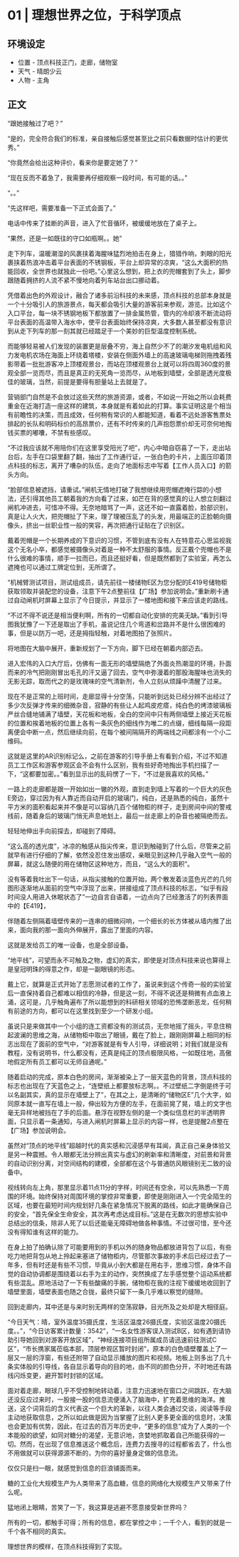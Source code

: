 # 01 | 理想世界之位，于科学顶点

## 环境设定

* 位置 - 顶点科技正门，走廊，储物室
* 天气 - 晴朗少云
* 人物 - 主角

## 正文

“跟她接触过了吧？”

“是的，完全符合我们的标准，亲自接触后感觉甚至比之前只看数据时估计的更优秀。”

“你竟然会给出这种评价，看来你是要定她了？”

“现在反而不着急了，我需要再仔细观察一段时间，有可能的话。。”

“。。”

“先这样吧，需要准备一下正式会面了。”

电话中传来了挂断的声音，进入了忙音循环，被缓缓地放在了桌子上。

“果然，还是一如既往的守口如瓶啊。。她”



走下列车，温暖潮湿的风裹挟着海腥味猛烈地拍击在身上，猎猎作响，刺眼的阳光裹挟着热浪冲击着平台表面的不锈钢板，平台上却异常的凉爽，“这么大面积的热能回收，全世界也就独此一份吧。”心里这么想到，把上衣的兜帽套到了头上，脚步跟随着拥挤的人流不紧不慢地向着列车站台出口挪动着。

凭借着出色的外观设计，融合了诸多前沿科技的未来感，顶点科技的总部本身就是一个十分吸引人的旅游景点，每天都会吸引大量的游客前来参观，游览。比如这个入口平台，每一块不锈钢地板下都放置了一排金属热管，管内的冷却液不断流动将平台表面的高温带入海水中，使平台表面始终保持凉爽，大多数人甚至都没有意识到从走下列车的那一刻其就已经踏足于一个美妙的巨型温度控制系统。

而能够轻易被人们发现的装置更是层叠不穷，海上自然少不了的潮汐发电机组和风力发电机农场在海面上环绕着塔楼，安装在侧面外墙上的高速玻璃电梯则拖拽着残影带着一批批游客冲上顶楼观景台，而站在顶楼观景台上就可以将四周360度的景观全部一览而尽，而且是真正的无死角一览而尽，从地板到墙壁，全部是透光度极佳的玻璃，当然，前提是要得有胆量站上去就是了。

营销部门自然是不会放过这些天然的旅游资源，或者，不如说一开始之所以会耗费重金在近海打造一座这样的建筑，本身就是有着如此的打算。事实证明这是个相当有前瞻性的决策，而且成效，任何稍有常识的人都能知道，看着不远处游客售票处排起的长队和明码标价的高昂票价，还有不时传来的几声抱怨票价却无可奈何地掏钱买票的嘟囔，不禁有些感叹。

“不过我应该就不用陪你们在这里享受阳光了吧”，内心中暗自窃喜了一下，走出站台后，左手在口袋里翻了翻，抽出了工作通行证，一张白色的卡片，上面压印着顶点科技的标志，离开了嘈杂的队伍，走向了地面标志中写着【工作人员入口】的箭头方向。



“脸部信息被遮挡，请重试。”闸机无情地打破了我想继续用兜帽遮掩行踪的小想法，还引得其他员工朝着我的方向看了过来，如芒在背的感觉真的让人想立刻翻过闸机冲进去，可惜冲不得。无奈地暗骂了一声，这还不如一直露着脸，脸部识别，真是让人火大，把兜帽扯了下来，理了理被压乱了的头发，用最端正的正脸朝向摄像头，挤出一丝职业性一般的笑容，再次把通行证贴在了识别区。

戴着兜帽是一个长期养成的下意识的习惯，不管到底有没有人在特意花心思监视我这个无名小卒，都感觉被摄像头对着是一种不太舒服的事情。反正戴个兜帽也不是什么很难的事情，顺手一拉而已，而且还挺好看，但是既然都到了实验室，再怎么遮掩也可以通过工牌定位到，无所谓了。

“机械臂测试项目，测试组成员，请先前往一楼储物E区为您分配的E419号储物柜获取领取并装配您的设备，注意下午2点整前往【广场】参加说明会。”重新刷卡通过自动闸机时屏幕上显示了今日提示，并显示了一楼地图和接下来应该走的路线。

“不过不得不说还是相当便利啊，所有的一切都自动化安排的完美无缺。”看到引导图我犹豫了一下还是取出了手机，虽说记住几个弯道和岔路并不是什么很困难的事，但是以防万一吧，还是拇指轻触，对着地图拍了张照片。

将地图在大脑中展开，重新规划了一下方向，脚下已经在朝着内部迈去。

进入宏伟的入口大厅后，仿佛有一面无形的墙壁隔绝了外面炎热潮湿的环境，扑面而来的冷气把刚刚冒出毛孔的汗又逼了回去，空气中弥漫着的那股海腥味也消失的无影无踪，取而代之的是玫瑰味的空气清新剂，令人立刻从烦躁中清醒了过来。

现在不是正常的上班时间，走廊显得十分空荡，只能听到远处已经分辨不出经过了多少次反弹才传来的细微杂音，寂静的有些让人起鸡皮疙瘩，纯白色的烤漆玻璃板严丝合缝地铺满了墙壁，天花板和地板，全白的空间中只有两侧墙壁上接近天花板的位置和挨着地板的位置上各有一条灰色的细线作为唯二的点缀，细线每隔一段距离便会中断一点，然后继续向前，在每个被间隔隔开的两端线之间都涂有一个小二维码。

这就是这里的AR识别标记么，之前在游客的引导手册上有看到介绍，不过不知道员工工作区和游客参观区会不会有什么区别，我有些好奇地掏出手机扫描了一下，“这都要加密。。”看到显示出的乱码愣了一下，“不过是我喜欢的风格。”

一路上的走廊都是跟一开始如出一辙的外观，直到走到墙上写着的一个巨大的灰色E旁边，穿过因为有人靠近而自动开启的玻璃门，纯白，还是熟悉的纯白，虽然十平方米的面积看起来并不像是可以容纳几百个储物柜的样子，走到房间中间的警戒线前，随着身后的玻璃门悄无声息地划上，最后一丝走廊上的杂音也被隔绝而去。

轻轻地伸出手向前探去，却碰到了障碍。

“这么高的透光度”，冰凉的触感从指尖传来，意识到触碰到了什么后，尽管来之前就早有进行仔细的了解，依然没忍住发出感叹，亲眼见到这种几乎融入空气一般的屏幕，就这么随便的用在储物区这种地方，而且，“这么大的面积”。

没有等着我吐出下一句话，从指尖接触的位置开始，两个散发着淡蓝色光芒的几何图形逐渐地从面前的空气中浮现了出来，拼接组成了顶点科技的标志，“似乎有段时间没人用进入休眠状态了”一边自言自语着，一边点向了已经激活了的列表界面中的【E419】，

伴随着左侧隔着墙壁传来的一连串的细微闷响，一个细长的长方体被从墙内推了出来，面向我的那一面向外伸展开，露出了里面的内容。

这就是发给员工的唯一设备，也是全部设备。

“地平线”，可望而永不可触及之物，虚幻的真实，即使是对顶点科技来说也算得上是皇冠明珠的得意之作，却是一副眼镜的形态。

戴上它，就算是正式开始了志愿测试者的工作了，虽说来到这个传奇一般的实验室后一直保持着自己都难以相信的冷静，但是这一刻，不得不说还是稍微有点血液上涌，这可是，几乎触角遍布了所以能想到的科研相关领域的恐怖垄断恶龙，任何稍有前途的方向，都可以在这里找到至少一个研发小组。

虽说只是来做其中一个小组的连工资都没有的测试员，无奈地摇了摇头，平息住稍起波澜的思维之海，从储物柜中取出了眼镜，戴在了脸上，跟刚刚屏幕上相同的标志出现在了面前的空气中，“对游客就是有专人引导，详细说明；对我们就是没有教程，没有说明书，什么都没有，还真是纯正的顶点极限风格，一如既往地，高傲地假定所有员工都可以无师自通呢。”

随着启动的完成，原本白色的房间，渐渐被染上了一层天蓝色的背景，顶点科技的标志也出现在了天蓝色之上，“连壁纸上都要放标志啊。。不过壁纸二字倒是终于可以名副其实，真的显示在墙壁上了”，在其之上，是清晰的“储物区E”几个大字，如同原本就一直写在墙上一般，伸出较为方便的左手，在面前晃了晃，墙上的文字也毫无异样地被挡在了手的后面。悬浮在视野左侧的是一个类似信息栏的半透明界面，只显示着一条通知，与进入闸机时屏幕上显示的内容一样，也是提醒2点整在【广场】参加说明会。

虽然对“顶点的地平线”超越时代的真实感和沉浸感早有耳闻，真正自己亲身体验又是另一种震撼。令人眼都无法分辨出真实与虚幻的刷新率和清晰度，对前景和背景的自动识别分离，对空间结构的建模，全部都在这个与普通防风眼镜别无二致的设备中。

视线转向左上角，那里显示着11点11分的字样，时间还有空余，可以先熟悉一下周围的环境。始终保持对周围环境的掌控非常重要，即使是刚刚进入一个完全陌生的区域，也要在最短时间内规划好几条在紧急情况下脱离的路线，如此才能确保自己的安全，“首先保全生命安全，其次再考虑达成目标。”这是在无数次的思想实验中总结出的信条，除非人死了以后还能毫无障碍地做各种事情。不过很可惜，至今还没有得知谁有这样的能力。



在身上拍了拍确认除了可能要用到的手机以外的随身物品都放进背包了以后，有些吃力地把背包从地上拎起来塞进了储物柜内，尽管那次事故的手术后已经过去了一年多，但有时还是有些不习惯，毕竟从小到大都是在用右手，思维习惯，身体不自觉的自动协调都是围绕着以右手为主的动作，突然换成了左手感觉整个运动系统都有些混乱。原地活动了一下有些酸痛的手腕，储物柜在我的注视下缓缓地收回到了墙壁里面，墙壁表面也随之合拢，最终只留下一条几乎难以察觉的缝隙。

回到走廊内，耳中还是与来时别无两样的空荡寂静，目光所及之处却是大相径庭。

“今日天气：晴，室外温度35摄氏度，生活区温度26摄氏度，实验区温度20摄氏度。。”，“今日访客累计数量：3542”，“一名女性游客误入测试B区，如有遇到请协助引导她回到对游客开放区域”，“神经连接项目组所属成员请迅速前往测试C区”，“市长携家属莅临本部，顶层参观区暂时封闭”，原本的白色墙壁覆盖上了一层又一层的浮窗，有些还附带了自动显示播放的图片和视频。地板上则多出了几十条实体般的引导线，各自显示着导向的目的地，由不同的颜色分开，不时地还有路线闪烁变更，避开暂时封锁的区域。

面对着走廊，眼球几乎不受控制地转动着，注意力迅速地在窗口之间跳跃，在大脑还没反应过来时，一股接一股的信息流便涌入了脑海中，扩充着思维的海洋。推送，这个词背后的含义代表这一个巨大的革新，以往人类会通过交谈，阅读等手段主动地获取信息，之所以如此做是因为当掌握了比别人更多更全面的信息时，决策也会更加有优势，因此，在过去的百万年历史中，“更多的信息”成为了人类的一个本能般的欲望，如同对糖分的渴望，无意识地，贪婪地抓取着自己所能获得的一切。然而，在出现了信息推送这个概念后，连费力去搜寻的过程都省去了，什么也不用做就可以获得源源不断的，为你的喜好量身定做的信息流。

仅仅只是扫一眼，就感觉到信息的巨浪铺面而来。

糖的工业化大规模生产为人类带来了高血糖，信息的网络化大规模生产又带来了什么呢。

猛地闭上眼睛，苦笑了一下，我这算是逃避不愿意接受新世界吗？

所有的一切，都触手可得；所有的信息，都在掌控之中；一千个人，看到的就是一千个各不相同的真实。

理想世界的模样，在顶点科技得到了实现。

